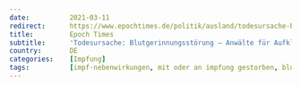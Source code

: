 ```yaml
---
date:          2021-03-11
redirect:      https://www.epochtimes.de/politik/ausland/todesursache-blutgerinnungsstoerung-anwaelte-fuer-aufklaerung-fordern-widerruf-der-astrazeneca-zulassung-a3467949.html
title:         Epoch Times
subtitle:      'Todesursache: Blutgerinnungsstörung – Anwälte für Aufklärung fordern Widerruf der AstraZeneca-Zulassung'
country:       DE
categories:    [Impfung]
tags:          [impf-nebenwirkungen, mit oder an impfung gestorben, blutgerinnungsstörungen, astrazeneca]
---
```

